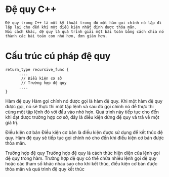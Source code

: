 # Đệ quy C++
```
Đệ quy trong C++ là một kỹ thuật trong đó một hàm gọi chính nó lặp đi lặp lại cho đến khi một điều kiện nhất định được thỏa mãn.
Nói cách khác, đệ quy là quá trình giải một bài toán bằng cách chia nó thành các bài toán con nhỏ hơn, đơn giản hơn.
```

# Cấu trúc cú pháp đệ quy
```
return_type recursive_func {
      ....
       // Điều kiện cơ sở
       // Trường hợp đệ quy
      ....
}
```
Hàm đệ quy
Hàm gọi chính nó được gọi là hàm đệ quy. Khi một hàm đệ quy được gọi, nó sẽ thực thi một tập lệnh và sau đó gọi chính nó để thực thi cùng một tập lệnh đó với đầu vào nhỏ hơn. Quá trình này tiếp tục cho đến khi đạt được trường hợp cơ sở, đây là điều kiện dừng đệ quy và trả về một giá trị.

Điều kiện cơ bản
Điều kiện cơ bản là điều kiện được sử dụng để kết thúc đệ quy. Hàm đệ quy sẽ tiếp tục gọi chính nó cho đến khi điều kiện cơ bản được thỏa mãn.

Trường hợp đệ quy
Trường hợp đệ quy là cách thức hiện diện của lệnh gọi đệ quy trong hàm. Trường hợp đệ quy có thể chứa nhiều lệnh gọi đệ quy hoặc các tham số khác nhau sao cho khi kết thúc, điều kiện cơ bản được thỏa mãn và quá trình đệ quy kết thúc
